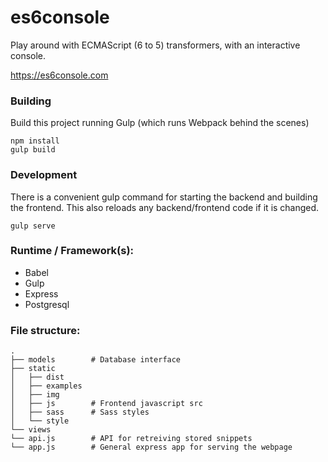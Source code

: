 # es6console
Play around  with ECMAScript (6 to 5) transformers, with an interactive console.

https://es6console.com

### Building

Build this project running Gulp (which runs Webpack behind the scenes)

```
npm install
gulp build
```

### Development

There is a convenient gulp command for starting the backend and building the frontend.
This also reloads any backend/frontend code if it is changed.

```
gulp serve
```

### Runtime / Framework(s):

- Babel
- Gulp
- Express
- Postgresql

### File structure:

```
.
├── models        # Database interface
├── static
│   ├── dist
│   ├── examples
│   ├── img
│   ├── js        # Frontend javascript src
│   ├── sass      # Sass styles
│   └── style
└── views
└── api.js        # API for retreiving stored snippets
└── app.js        # General express app for serving the webpage
```
